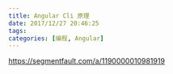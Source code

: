 ```yaml
---
title: Angular Cli 原理
date: 2017/12/27 20:46:25
tags:
categories: [编程, Angular]
---
```


https://segmentfault.com/a/1190000010981919
